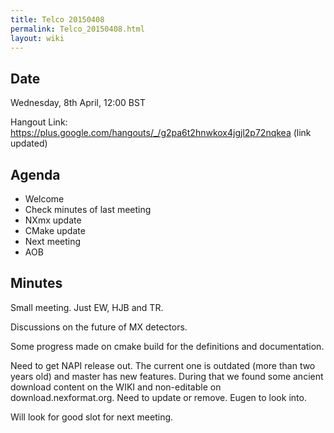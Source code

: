 ```yaml
---
title: Telco 20150408
permalink: Telco_20150408.html
layout: wiki
---
```


Date
----

Wednesday, 8th April, 12:00 BST

Hangout Link:
<https://plus.google.com/hangouts/_/g2pa6t2hnwkox4jgjl2p72nqkea> (link
updated)

Agenda
------

-   Welcome
-   Check minutes of last meeting
-   NXmx update
-   CMake update
-   Next meeting
-   AOB

Minutes
-------

Small meeting. Just EW, HJB and TR.

Discussions on the future of MX detectors.

Some progress made on cmake build for the definitions and documentation.

Need to get NAPI release out. The current one is outdated (more than two
years old) and master has new features. During that we found some
ancient download content on the WIKI and non-editable on
download.nexformat.org. Need to update or remove. Eugen to look into.

Will look for good slot for next meeting.
